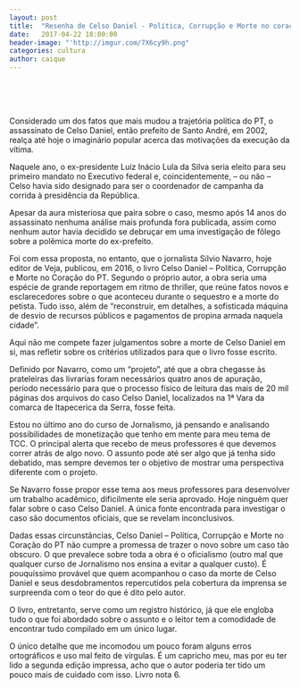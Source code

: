 ```yaml
--- 
layout: post 
title:  "Resenha de Celso Daniel - Política, Corrupção e Morte no coração do PT" 
date:   2017-04-22 18:00:00 
header-image: "'http://imgur.com/7X6cy9h.png" 
categories: cultura 
author: caique
--- 
```


<br><br><br>

Considerado um dos fatos que mais mudou a trajetória política do PT, o assassinato de Celso Daniel, então prefeito de Santo André, em 2002, realça até hoje o imaginário popular acerca das motivações da execução da vítima.

Naquele ano, o ex-presidente Luiz Inácio Lula da Silva seria eleito para seu primeiro mandato no Executivo federal e, coincidentemente, – ou não – Celso havia sido designado para ser o coordenador de campanha da corrida à presidência da República.

Apesar da aura misteriosa que paira sobre o caso, mesmo após 14 anos do assassinato nenhuma análise mais profunda fora publicada, assim como nenhum autor havia decidido se debruçar em uma investigação de fôlego sobre a polêmica morte do ex-prefeito.

Foi com essa proposta, no entanto, que o jornalista Silvio Navarro, hoje editor de Veja, publicou, em 2016, o livro Celso Daniel – Política, Corrupção e Morte no Coração do PT.
Segundo o próprio autor, a obra seria uma espécie de grande reportagem em ritmo de thriller, que reúne fatos novos e esclarecedores sobre o que aconteceu durante o sequestro e a morte do petista. Tudo isso, além de “reconstruir, em detalhes, a sofisticada máquina de desvio de recursos públicos e pagamentos de propina armada naquela cidade”.

Aqui não me compete fazer julgamentos sobre a morte de Celso Daniel em si, mas refletir sobre os critérios utilizados para que o livro fosse escrito.

Definido por Navarro, como um “projeto”, até que a obra chegasse às prateleiras das livrarias foram necessários quatro anos de apuração, período necessário para que o processo físico de leitura das mais de 20 mil páginas dos arquivos do caso Celso Daniel, localizados na 1ª Vara da comarca de Itapecerica da Serra, fosse feita.

Estou no último ano do curso de Jornalismo, já pensando e analisando possibilidades de monetização que tenho em mente para meu tema de TCC. O principal alerta que recebo de meus professores é que devemos correr atrás de algo novo. O assunto pode até ser algo que já tenha sido debatido, mas sempre devemos ter o objetivo de mostrar uma perspectiva diferente com o projeto.

Se Navarro fosse propor esse tema aos meus professores para desenvolver um trabalho acadêmico, dificilmente ele seria aprovado. Hoje ninguém quer falar sobre o caso Celso Daniel. A única fonte encontrada para investigar o caso são documentos oficiais, que se revelam inconclusivos.

Dadas essas circunstâncias, Celso Daniel – Política, Corrupção e Morte no Coração do PT não cumpre a promessa de trazer o novo sobre um caso tão obscuro. O que prevalece sobre toda a obra é o oficialismo (outro mal que qualquer curso de Jornalismo nos ensina a evitar a qualquer custo). É pouquíssimo provável que quem acompanhou o caso da morte de Celso Daniel e seus desdobramentos repercutidos pela cobertura da imprensa se surpreenda com o teor do que é dito pelo autor.

O livro, entretanto, serve como um registro histórico, já que ele engloba tudo o que foi abordado sobre o assunto e o leitor tem a comodidade de encontrar tudo compilado em um único lugar.

O único detalhe que me incomodou um pouco foram alguns erros ortográficos e uso mal feito de vírgulas. É um capricho meu, mas por eu ter lido a segunda edição impressa, acho que o autor poderia ter tido um pouco mais de cuidado com isso. Livro nota 6.
